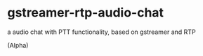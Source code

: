 gstreamer-rtp-audio-chat
========================

a audio chat with PTT functionality, based on gstreamer and RTP

(Alpha)
